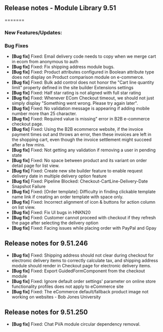 ## Release notes - Module Library 9.51
=======

### New Features/Updates:

### Bug Fixes

* **[Bug fix]** Fixed: Email delivery code needs to copy when we merge cart in ecom from anonymous to auth
* **[Bug fix]** Fixed: Fix shipping address module bugs.
* **[Bug fix]** Fixed: Product attributes configured in Boolean attribute type does not display on Product comparison module on e-commerce.
* **[Bug fix]** Fixed: Bulk add control does not honor the "Cart line quantity limit" property defined in the site builder Extensions settings
* **[Bug fix]** Fixed: Half star rating is not aligned with full star rating
* **[Bug fix]** Fixed: Whenever ECom Checkout timeout, we should not just simply display "Something went wrong. Please try again later".
* **[Bug fix]** Fixed: No validation message is appearing if adding mobile number more than 25 character.
* **[Bug fix]** Fixed: Required value is missing" error in B2B e-commerce checkout page.
* **[Bug fix]** Fixed: Using the B2B ecommerce website, if the invoice payment times out and throws an error, then these invoices are left in the shopping cart, even though the invoice settlement might succeed after a few mins.
* **[Bug fix]** Fixed: Not getting any validation if removing a user in pending state
* **[Bug fix]** Fixed: No space between product and its variant on order detail page for list view.
* **[Bug fix]** Fixed: Create new site builder feature to enable request delivery date in multiple delivery option feature
* **[Bug fix]** Fixed: Pipeline Blocked: Checkout-CartLine-Delivery-Date Snapshot Failure
* **[Bug fix]** Fixed: [Order template]: Difficulty in finding clickable template name link if creating an order template with space only.
* **[Bug fix]** Fixed: Incorrect alignment of icon & buttons for action column on list view.
* **[Bug fix]** Fixed: Fix UI bugs in HNKN20
* **[Bug fix]** Fixed: Customer cannot proceed with checkout if they refresh the page after selecting the delivery option
* **[Bug fix]** Fixed: Facing issues while placing order with PayPal and Gpay

## Release notes for 9.51.246

* **[Bug fix]** Fixed: Shipping address should not clear during checkout for electronic delivery items to correctly calculate tax, and shipping address module should render in Checkout page for electronic delivery items.
* **[Bug fix]** Fixed: Export GuidedFormComponent from the checkout module
* **[Bug fix]** Fixed: Ignore default order settings' parameter on online store functionality profiles does not apply to eCommerce site
* **[Bug fix]** Fixed: The eCommerce default/fallback product image not working on websites - Bob Jones University

## Release notes for 9.51.250

* **[Bug fix]** Fixed: Chat PVA module circular dependency removal.
